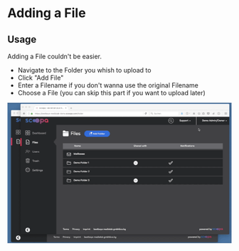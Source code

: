 Adding a File
=============

## Usage

Adding a File couldn't be easier.

* Navigate to the Folder you whish to upload to
* Click "Add File"
* Enter a Filename if you don't wanna use the original Filename
* Choose a File (you can skip this part if you want to upload later)

![Add File](https://github.com/bestboysmedialab/scoopa-docs/raw/master/ressources/add_file_3fps.gif)
